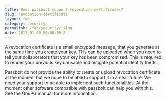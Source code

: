 ```yaml
---
title: Does passbolt support revocation certificates?
slug: revocation-certificate
layout: faq
category: security
permalink: /faq/security/:slug
date: 2017-01-20 00:00:00 Z
---
```


A revocation certificate is a small encrypted message, that you generate at the same time you create your key. 
This can be uploaded when you need to tell your collaborators that your key has been compromised. This is 
required to render your previous key unusable and mitigate potential identity thefts.

Passbolt do not provide the ability to create or upload revocation certificate at the moment but we hope to be 
able to support it in a near future. We need your support to be able to implement such functionalities. At the 
moment other software compatible with passbolt can help you with this. See the GnuPG manual for more information.
